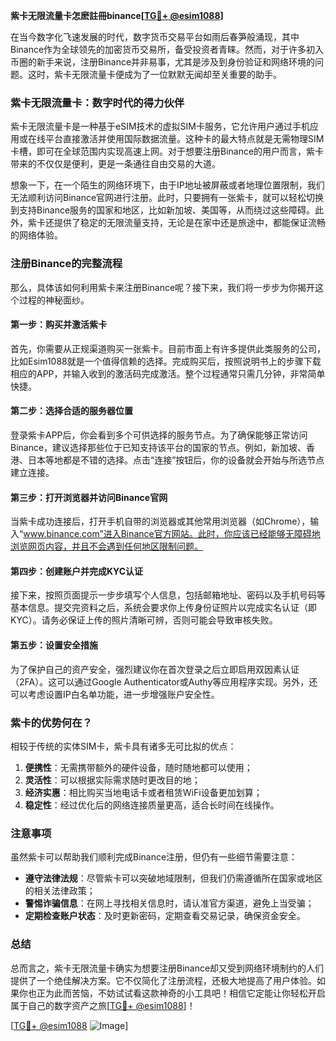 **紫卡无限流量卡怎麽註冊binance[[TG💪+ @esim1088](https://t.me/s/esim1088)]**

在当今数字化飞速发展的时代，数字货币交易平台如雨后春笋般涌现，其中Binance作为全球领先的加密货币交易所，备受投资者青睐。然而，对于许多初入币圈的新手来说，注册Binance并非易事，尤其是涉及到身份验证和网络环境的问题。这时，紫卡无限流量卡便成为了一位默默无闻却至关重要的助手。

### 紫卡无限流量卡：数字时代的得力伙伴

紫卡无限流量卡是一种基于eSIM技术的虚拟SIM卡服务，它允许用户通过手机应用或在线平台直接激活并使用国际数据流量。这种卡的最大特点就是无需物理SIM卡槽，即可在全球范围内实现高速上网。对于想要注册Binance的用户而言，紫卡带来的不仅仅是便利，更是一条通往自由交易的大道。

想象一下，在一个陌生的网络环境下，由于IP地址被屏蔽或者地理位置限制，我们无法顺利访问Binance官网进行注册。此时，只要拥有一张紫卡，就可以轻松切换到支持Binance服务的国家和地区，比如新加坡、美国等，从而绕过这些障碍。此外，紫卡还提供了稳定的无限流量支持，无论是在家中还是旅途中，都能保证流畅的网络体验。

### 注册Binance的完整流程

那么，具体该如何利用紫卡来注册Binance呢？接下来，我们将一步步为你揭开这个过程的神秘面纱。

#### 第一步：购买并激活紫卡

首先，你需要从正规渠道购买一张紫卡。目前市面上有许多提供此类服务的公司，比如Esim1088就是一个值得信赖的选择。完成购买后，按照说明书上的步骤下载相应的APP，并输入收到的激活码完成激活。整个过程通常只需几分钟，非常简单快捷。

#### 第二步：选择合适的服务器位置

登录紫卡APP后，你会看到多个可供选择的服务节点。为了确保能够正常访问Binance，建议选择那些位于已知支持该平台的国家的节点。例如，新加坡、香港、日本等地都是不错的选择。点击“连接”按钮后，你的设备就会开始与所选节点建立连接。

#### 第三步：打开浏览器并访问Binance官网

当紫卡成功连接后，打开手机自带的浏览器或其他常用浏览器（如Chrome），输入“www.binance.com”进入Binance官方网站。此时，你应该已经能够无障碍地浏览网页内容，并且不会遇到任何地区限制问题。

#### 第四步：创建账户并完成KYC认证

接下来，按照页面提示一步步填写个人信息，包括邮箱地址、密码以及手机号码等基本信息。提交完资料之后，系统会要求你上传身份证照片以完成实名认证（即KYC）。请务必保证上传的照片清晰可辨，否则可能会导致审核失败。

#### 第五步：设置安全措施

为了保护自己的资产安全，强烈建议你在首次登录之后立即启用双因素认证（2FA）。这可以通过Google Authenticator或Authy等应用程序实现。另外，还可以考虑设置IP白名单功能，进一步增强账户安全性。

### 紫卡的优势何在？

相较于传统的实体SIM卡，紫卡具有诸多无可比拟的优点：

1. **便携性**：无需携带额外的硬件设备，随时随地都可以使用；
2. **灵活性**：可以根据实际需求随时更改目的地；
3. **经济实惠**：相比购买当地电话卡或者租赁WiFi设备更加划算；
4. **稳定性**：经过优化后的网络连接质量更高，适合长时间在线操作。

### 注意事项

虽然紫卡可以帮助我们顺利完成Binance注册，但仍有一些细节需要注意：

- **遵守法律法规**：尽管紫卡可以突破地域限制，但我们仍需遵循所在国家或地区的相关法律政策；
- **警惕诈骗信息**：在网上寻找相关信息时，请认准官方渠道，避免上当受骗；
- **定期检查账户状态**：及时更新密码，定期查看交易记录，确保资金安全。

### 总结

总而言之，紫卡无限流量卡确实为想要注册Binance却又受到网络环境制约的人们提供了一个绝佳解决方案。它不仅简化了注册流程，还极大地提高了用户体验。如果你也正为此而苦恼，不妨试试看这款神奇的小工具吧！相信它定能让你轻松开启属于自己的数字资产之旅[[TG💪+ @esim1088](https://t.me/s/esim1088)]！

[[TG💪+ @esim1088](https://t.me/s/esim1088) ![Image](https://i.postimg.cc/4NQfJmqS/Snipaste-2025-05-13-00-14-12.png)]